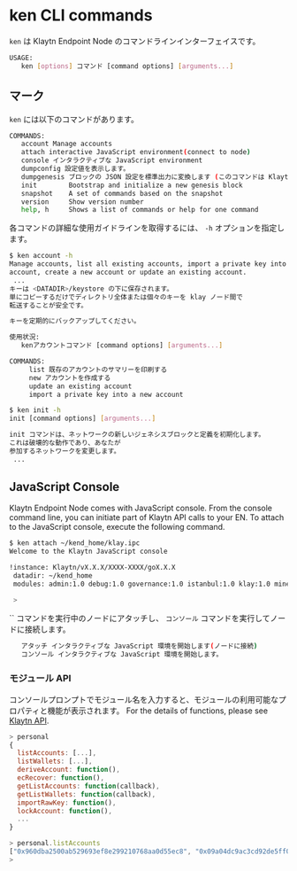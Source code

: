 # ken CLI commands <a id="ken-cli-commands"></a>

`ken` は Klaytn Endpoint Node のコマンドラインインターフェイスです。

```bash
USAGE:
   ken [options] コマンド [command options] [arguments...]
```

## マーク <a id="commands"></a>

`ken` には以下のコマンドがあります。

```bash
COMMANDS:
   account Manage accounts
   attach interactive JavaScript environment(connect to node)
   console インタラクティブな JavaScript environment
   dumpconfig 設定値を表示します。
   dumpgenesis ブロックの JSON 設定を標準出力に変換します (このコマンドは Klaytn v1 から取って代わられます。 .0.)
   init        Bootstrap and initialize a new genesis block
   snapshot    A set of commands based on the snapshot
   version     Show version number
   help, h     Shows a list of commands or help for one command
```

各コマンドの詳細な使用ガイドラインを取得するには、 `-h` オプションを指定します。

```bash
$ ken account -h
Manage accounts, list all existing accounts, import a private key into a new
account, create a new account or update an existing account.
 ...
キーは <DATADIR>/keystore の下に保存されます。
単にコピーするだけでディレクトリ全体または個々のキーを klay ノード間で
転送することが安全です。

キーを定期的にバックアップしてください。

使用状況:
   kenアカウントコマンド [command options] [arguments...]

COMMANDS:
     list 既存のアカウントのサマリーを印刷する
     new アカウントを作成する
     update an existing account
     import a private key into a new account
```

```bash
$ ken init -h
init [command options] [arguments...]

init コマンドは、ネットワークの新しいジェネシスブロックと定義を初期化します。
これは破壊的な動作であり、あなたが
参加するネットワークを変更します。
 ...
```

## JavaScript Console <a id="javascript-console"></a>

Klaytn Endpoint Node comes with JavaScript console. From the console command line, you can initiate part of Klaytn API calls to your EN. To attach to the JavaScript console, execute the following command.

```bash
$ ken attach ~/kend_home/klay.ipc
Welcome to the Klaytn JavaScript console

!instance: Klaytn/vX.X.X/XXXX-XXXX/goX.X.X
 datadir: ~/kend_home
 modules: admin:1.0 debug:1.0 governance:1.0 istanbul:1.0 klay:1.0 miner:1.0 net:1.0 personal:1.0 rpc:1.0 txpool:1.0

 >
```

`` コマンドを実行中のノードにアタッチし、 `コンソール` コマンドを実行してノードに接続します。

```bash
   アタッチ インタラクティブな JavaScript 環境を開始します(ノードに接続)
   コンソール インタラクティブな JavaScript 環境を開始します。
```

### モジュール API <a id="module-apis"></a>

コンソールプロンプトでモジュール名を入力すると、モジュールの利用可能なプロパティと機能が表示されます。 For the details of functions, please see [Klaytn API](../../../dapp/json-rpc/README.md).

```javascript
> personal
{
  listAccounts: [...],
  listWallets: [...],
  deriveAccount: function(),
  ecRecover: function(),
  getListAccounts: function(callback),
  getListWallets: function(callback),
  importRawKey: function(),
  lockAccount: function(),
  ...
}

> personal.listAccounts
["0x960dba2500ab529693ef8e299210768aa0d55ec8", "0x09a04dc9ac3cd92de5ff0d45ae50ff1b618305d9", "0x36662211c072dadbf5fc1e087ddebd36df986abd", "0xbf9683cf04520eeba6d936a3478de29437c5d048"]
> 
```  
